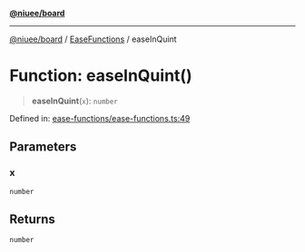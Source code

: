 [**@niuee/board**](../../../README.md)

***

[@niuee/board](../../../globals.md) / [EaseFunctions](../README.md) / easeInQuint

# Function: easeInQuint()

> **easeInQuint**(`x`): `number`

Defined in: [ease-functions/ease-functions.ts:49](https://github.com/niuee/board/blob/a0a1179721d4f4b943b6a9bc156753ac9737e502/src/ease-functions/ease-functions.ts#L49)

## Parameters

### x

`number`

## Returns

`number`
